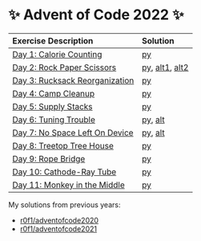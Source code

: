 # :sparkles: Advent of Code 2022 :sparkles:

|Exercise Description|Solution|
|:---|:---|
|[Day 1: Calorie Counting](https://adventofcode.com/2022/day/1)        |[py](/day01/main.py)|
|[Day 2: Rock Paper Scissors](https://adventofcode.com/2022/day/2)     |[py](/day02/main.py), [alt1](/day02/alt1.py), [alt2](/day02/alt2.py)|
|[Day 3: Rucksack Reorganization](https://adventofcode.com/2022/day/3) |[py](/day03/main.py)|
|[Day 4: Camp Cleanup](https://adventofcode.com/2022/day/4)            |[py](/day04/main.py)|
|[Day 5: Supply Stacks](https://adventofcode.com/2022/day/5)           |[py](/day05/main.py)|
|[Day 6: Tuning Trouble](https://adventofcode.com/2022/day/6)          |[py](/day06/main.py), [alt](/day06/alt.py)|
|[Day 7: No Space Left On Device](https://adventofcode.com/2022/day/7) |[py](/day07/main.py), [alt](/day07/alt.py)|
|[Day 8: Treetop Tree House](https://adventofcode.com/2022/day/8)      |[py](/day08/main.py)|
|[Day 9: Rope Bridge](https://adventofcode.com/2022/day/9)             |[py](/day09/main.py)|
|[Day 10: Cathode-Ray Tube](https://adventofcode.com/2022/day/10)      |[py](/day10/main.py)|
|[Day 11: Monkey in the Middle](https://adventofcode.com/2022/day/11)  |[py](/day11/main.py)|

My solutions from previous years:
* [r0f1/adventofcode2020](https://github.com/r0f1/adventofcode2020)
* [r0f1/adventofcode2021](https://github.com/r0f1/adventofcode2021)
